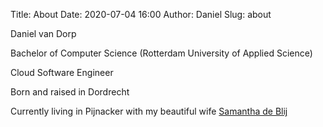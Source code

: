 Title: About
Date: 2020-07-04 16:00
Author: Daniel
Slug: about

Daniel van Dorp

Bachelor of Computer Science (Rotterdam University of Applied Science)

Cloud Software Engineer

Born and raised in Dordrecht

Currently living in Pijnacker with my beautiful wife [Samantha de Blij](https://www.samanthadeblij.nl)
